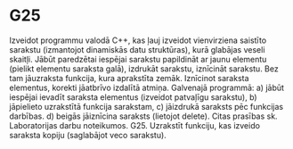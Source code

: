 # G25

Izveidot programmu valodā C++, kas ļauj izveidot vienvirziena saistīto sarakstu (izmantojot dinamiskās datu struktūras), kurā glabājas veseli skaitļi. Jābūt paredzētai iespējai sarakstu papildināt ar jaunu elementu (pielikt elementu saraksta galā), izdrukāt sarakstu, iznīcināt sarakstu. Bez tam jāuzraksta funkcija, kura aprakstīta zemāk. Iznīcinot saraksta elementus, korekti jāatbrīvo izdalītā atmiņa. Galvenajā programmā:
a) jābūt iespējai ievadīt saraksta elementus (izveidot patvaļīgu sarakstu),
b) jāpielieto uzrakstītā funkcija sarakstam,
c) jāizdrukā saraksts pēc funkcijas darbības.
d) beigās jāiznīcina saraksts (lietojot delete).
Citas prasības sk. Laboratorijas darbu noteikumos.
G25. Uzrakstīt funkciju, kas izveido saraksta kopiju (saglabājot veco sarakstu).
